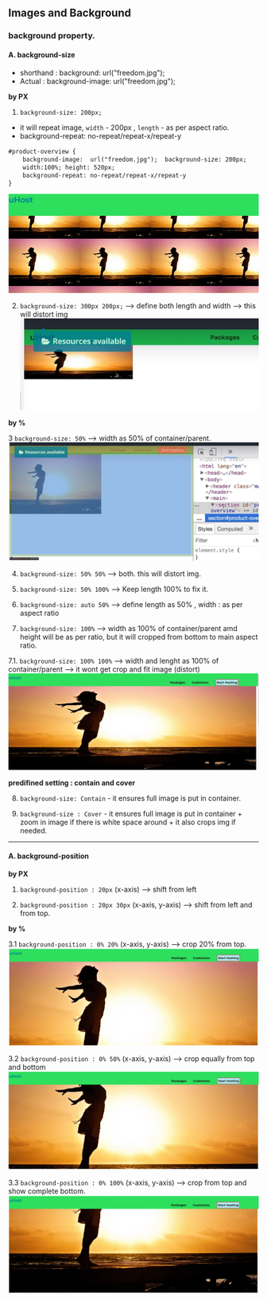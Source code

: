 ## Images and Background

### background property.
#### A. background-size
- shorthand : background: url("freedom.jpg"); 
- Actual : background-image:  url("freedom.jpg"); 

**by PX**

1. `background-size: 200px;` 
- it will repeat image, `width` - 200px , `length` - as per aspect ratio.
- background-repeat: no-repeat/repeat-x/repeat-y
```
#product-overview {    
    background-image:  url("freedom.jpg");  background-size: 200px; 
    width:100%; height: 520px;
    background-repeat: no-repeat/repeat-x/repeat-y
}
```
![img](https://github.com/lekhrajdinkar/css_html/blob/master/NOTES-CSS/assets/img/1.JPG)

2. `background-size: 300px 200px;` --> define both length and width --> this will distort img
![img](https://github.com/lekhrajdinkar/css_html/blob/master/NOTES-CSS/assets/img/2.JPG)

**by %**

3 `background-size: 50%` --> width as 50% of container/parent.
![img](https://github.com/lekhrajdinkar/css_html/blob/master/NOTES-CSS/assets/img/3.JPG)

4. `background-size: 50% 50%` --> both. this will distort img.

5. `background-size: 50% 100%`  --> Keep length 100% to fix it.

6. `background-size: auto 50%`  --> define length as 50% , width : as per aspect ratio

7. `background-size: 100%` --> width as 100% of container/parent amd height will be as per ratio, but it will cropped from bottom to main aspect ratio.

7.1. `background-size: 100% 100%` --> width and lenght as 100% of container/parent --> it wont get crop and fit image (distort)
![img](https://github.com/lekhrajdinkar/css_html/blob/master/NOTES-CSS/assets/img/4.JPG)

**predifined setting : contain and cover**

8. `background-size: Contain` - it ensures full image is put in container.

9. `background-size : Cover` - it ensures full image is put in container + zoom in image if there is white space around + it also crops img if needed.

***

#### A. background-position

**by PX**

1. `background-position : 20px` (x-axis) --> shift from left

2. `background-position : 20px 30px` (x-axis, y-axis) --> shift from left  and from top.

**by %**

3.1 `background-position : 0% 20%` (x-axis, y-axis)  --> crop 20% from top. 
![img](https://github.com/lekhrajdinkar/css_html/blob/master/NOTES-CSS/assets/img/22.JPG)

3.2 `background-position : 0% 50%` (x-axis, y-axis)  --> crop equally from top and bottom 
![img](https://github.com/lekhrajdinkar/css_html/blob/master/NOTES-CSS/assets/img/33.JPG)

3.3 `background-position : 0% 100%` (x-axis, y-axis)  --> crop from top  and show complete bottom.
![img](https://github.com/lekhrajdinkar/css_html/blob/master/NOTES-CSS/assets/img/11.JPG)





